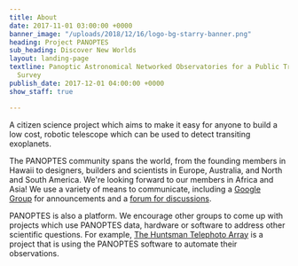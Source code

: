 ```yaml
---
title: About
date: 2017-11-01 03:00:00 +0000
banner_image: "/uploads/2018/12/16/logo-bg-starry-banner.png"
heading: Project PANOPTES
sub_heading: Discover New Worlds
layout: landing-page
textline: Panoptic Astronomical Networked Observatories for a Public Transiting Exoplanets
  Survey
publish_date: 2017-12-01 04:00:00 +0000
show_staff: true

---
```

A citizen science project which aims to make it easy for anyone to build a low cost, robotic telescope which can be used to detect transiting exoplanets.

The PANOPTES community spans the world, from the founding members in Hawaii to designers, builders and scientists in Europe, Australia, and North and South America. We're looking forward to our members in Africa and Asia! We use a variety of means to communicate, including a [Google Group](https://projectpanoptes.org/contact.html) for announcements and a [forum for discussions](https://forum.projectpanoptes.org/).

PANOPTES is also a platform. We encourage other groups to come up with projects which use PANOPTES data, hardware or software to address other scientific questions. For example, [The Huntsman Telephoto Array](https://www.facebook.com/AstroHuntsman/) is a project that is using the PANOPTES software to automate their observations.